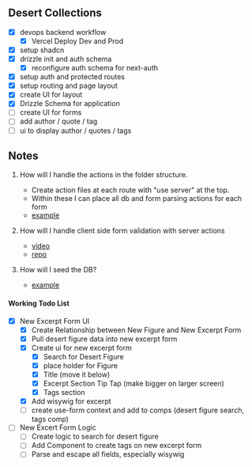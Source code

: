 ## Desert Collections

- [x] devops backend workflow
  - [x] Vercel Deploy Dev and Prod
- [x] setup shadcn
- [x] drizzle init and auth schema
  - [x] reconfigure auth schema for next-auth
- [x] setup auth and protected routes
- [x] setup routing and page layout
- [x] create UI for layout
- [x] Drizzle Schema for application
- [ ] create UI for forms
- [ ] add author / quote / tag
- [ ] ui to display author / quotes / tags

## Notes

1. How will I handle the actions in the folder structure.

   - Create action files at each route with "use server" at the top.
   - Within these I can place all db and form parsing actions for each form
   - [example](https://whateverittech.medium.com/handle-form-on-nextjs-14-using-server-action-and-drizzle-orm-de9c23826592)

2. How will I handle client side form validation with server actions

   - [video](https://youtu.be/VLk45JBe8L8?si=b4tA9oXNkrxDuW9M)
   - [repo](https://github.com/ProNextJS/forms-management-yt)

3. How will I seed the DB?
   - [example](https://dev.to/anasrin/seeding-database-with-drizzle-orm-fga)

#### Working Todo List

- [x] New Excerpt Form UI
  - [x] Create Relationship between New Figure and New Excerpt Form
  - [x] Pull desert figure data into new excerpt form
  - [x] Create ui for new excerpt form
    - [x] Search for Desert Figure
    - [x] place holder for Figure
    - [x] Title (move it below)
    - [x] Excerpt Section Tip Tap (make bigger on larger screen)
    - [x] Tags section
  - [x] Add wisywig for excerpt
  - [ ] create use-form context and add to comps (desert figure search, tags comp)
- [ ] New Excert Form Logic
  - [ ] Create logic to search for desert figure
  - [ ] Add Component to create tags on new excerpt form
  - [ ] Parse and escape all fields, especially wisywig
